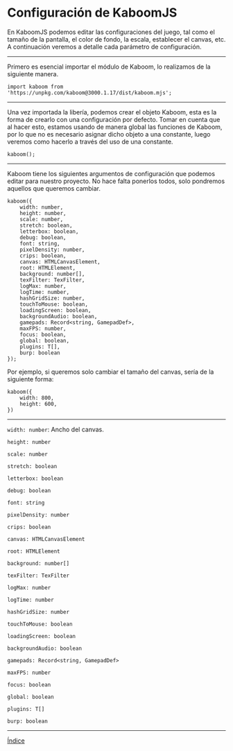# Configuración de KaboomJS

En KaboomJS podemos editar las configuraciones del juego, tal como el tamaño de la pantalla, el color de fondo, la escala, establecer el canvas, etc.
A continuación veremos a detalle cada parámetro de configuración.

---

Primero es esencial importar el módulo de Kaboom, lo realizamos de la siguiente manera.

`import kaboom from 'https://unpkg.com/kaboom@3000.1.17/dist/kaboom.mjs';`

---

Una vez importada la libería, podemos crear el objeto Kaboom, esta es la forma de crearlo con una configuración por defecto.
Tomar en cuenta que al hacer esto, estamos usando de manera global las funciones de Kaboom, por lo que no es necesario asignar dicho objeto a una constante,
luego veremos como hacerlo a través del uso de una constante.

`kaboom();`

---

Kaboom tiene los siguientes argumentos de configuración que podemos editar para nuestro proyecto. No hace falta ponerlos todos, solo pondremos aquellos que queremos cambiar.

```
kaboom({
    width: number,
    height: number,
    scale: number,
    stretch: boolean,
    letterbox: boolean,
    debug: boolean,
    font: string,
    pixelDensity: number,
    crips: boolean,
    canvas: HTMLCanvasElement,
    root: HTMLElement,
    background: number[],
    texFilter: TexFilter,
    logMax: number,
    logTime: number,
    hashGridSize: number,
    touchToMouse: boolean,
    loadingScreen: boolean,
    backgroundAudio: boolean,
    gamepads: Record<string, GamepadDef>,
    maxFPS: number,
    focus: boolean,
    global: boolean,
    plugins: T[],
    burp: boolean
});
```

Por ejemplo, si queremos solo cambiar el tamaño del canvas, sería de la siguiente forma:

```
kaboom({
    width: 800,
    height: 600,
})
```

---

`width: number`: Ancho del canvas.

`height: number`

`scale: number`

`stretch: boolean`

`letterbox: boolean`

`debug: boolean`

`font: string`

`pixelDensity: number`

`crips: boolean`

`canvas: HTMLCanvasElement`

`root: HTMLElement`

`background: number[]`

`texFilter: TexFilter`

`logMax: number`

`logTime: number`

`hashGridSize: number`

`touchToMouse: boolean`

`loadingScreen: boolean`

`backgroundAudio: boolean`

`gamepads: Record<string, GamepadDef>`

`maxFPS: number`

`focus: boolean`

`global: boolean`

`plugins: T[]`

`burp: boolean`

---

[Índice](https://github.com/mishicoder/KaboomDoc-ES-/blob/main/doc/0.%20Indice.md)
